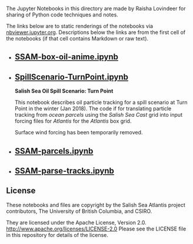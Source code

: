 The Jupyter Notebooks in this directory are made by
Raisha Lovindeer for sharing of Python code techniques
and notes.

The links below are to static renderings of the notebooks via
[nbviewer.jupyter.org](https://nbviewer.jupyter.org/).
Descriptions below the links are from the first cell of the notebooks
(if that cell contains Markdown or raw text).

* ## [SSAM-box-oil-anime.ipynb](https://nbviewer.jupyter.org/github/SS-Atlantis/analysis-raisha/blob/main/contaminant-dispersal/SSAM-box-oil-anime.ipynb)  
    
* ## [SpillScenario-TurnPoint.ipynb](https://nbviewer.jupyter.org/github/SS-Atlantis/analysis-raisha/blob/main/contaminant-dispersal/SpillScenario-TurnPoint.ipynb)  
    
    **Salish Sea Oil Spill Scenario: Turn Point**
    
    This notebook describes oil particle tracking for a spill scenario at Turn Point in the winter (Jan 2018). The code if for translating particle tracking from *ocean parcels* using the *Salish Sea Cast* grid into input forcing files for *Atlantis* for the *Atlantis* box grid.
    
    Surface wind forcing has been temporarily removed.

* ## [SSAM-parcels.ipynb](https://nbviewer.jupyter.org/github/SS-Atlantis/analysis-raisha/blob/main/contaminant-dispersal/SSAM-parcels.ipynb)  
    
* ## [SSAM-parse-tracks.ipynb](https://nbviewer.jupyter.org/github/SS-Atlantis/analysis-raisha/blob/main/contaminant-dispersal/SSAM-parse-tracks.ipynb)  
    

## License

These notebooks and files are copyright by the Salish Sea Atlantis project contributors,
The University of British Columbia, and CSIRO.

They are licensed under the Apache License, Version 2.0.
http://www.apache.org/licenses/LICENSE-2.0
Please see the LICENSE file in this repository for details of the license.
